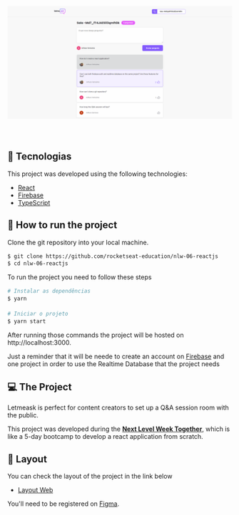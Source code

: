 
<h1>
  <img alt="Letmeask" src='.github/LetMeAsk.PNG'/>  
</h1>

<br>

## 🧪 Tecnologias

This project was developed using the following technologies:

- [React](https://reactjs.org)
- [Firebase](https://firebase.google.com/)
- [TypeScript](https://www.typescriptlang.org/)

## 🚀 How to run the project

Clone the git repository into your local machine.

```bash
$ git clone https://github.com/rocketseat-education/nlw-06-reactjs
$ cd nlw-06-reactjs
```

To run the project you need to follow these steps
```bash
# Instalar as dependências
$ yarn

# Iniciar o projeto
$ yarn start
```
After running those commands the project will be hosted on http://localhost:3000.

Just a reminder that it will be neede to create an account on [Firebase](https://firebase.google.com/) and one project in order to use the Realtime Database that the project needs

## 💻 The Project

Letmeask is perfect for content creators to set up a Q&A session room with the public.

This project was developed during the **[Next Level Week Together](https://nextlevelweek.com/)**, which is like a 5-day bootcamp to develop a react application from scratch.


## 🔖 Layout

You can check the layout of the project in the link below

- [Layout Web](https://www.figma.com/file/u0BQK8rCf2KgzcukdRRCWh/Letmeask/duplicate) 

You'll need to be registered on [Figma](http://figma.com/).

